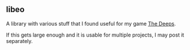 ## libeo

A library with various stuff that I found useful for my game [The Deeps](../../README.md). 

If this gets large enough and it is usable for multiple projects, I may post it separately.